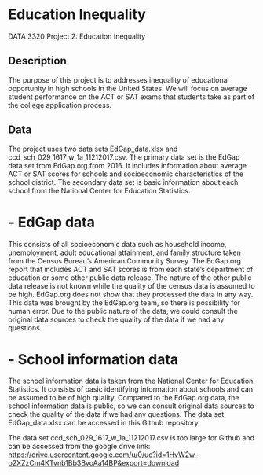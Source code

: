 # Education Inequality
DATA 3320 Project 2: Education Inequality

## Description
The purpose of this project is to addresses inequality of educational opportunity in high schools in the United States. We will focus on average student performance on the ACT or SAT exams that students take as part of the college application process.

## Data
The project uses two data sets EdGap_data.xlsx and ccd_sch_029_1617_w_1a_11212017.csv. The primary data set is the EdGap data set from EdGap.org from 2016. It includes information about average ACT or SAT scores for schools and socioeconomic characteristics of the school district. The secondary data set is basic information about each school from the National Center for Education Statistics.

# - EdGap data

This consists of all socioeconomic data such as household income, unemployment, adult educational attainment, and family structure taken from the Census Bureau’s American Community Survey. The EdGap.org report that includes ACT and SAT scores is from each state’s department of education or some other public data release. The nature of the other public data release is not known while the quality of the census data is assumed to be high. EdGap.org does not show that they processed the data in any way. This data was brought by the EdGap.org team, so there is possibility for human error. Due to the public nature of the data, we could consult the original data sources to check the quality of the data if we had any questions.

# - School information data

The school information data is taken from the National Center for Education Statistics. It consists of basic identifying information about schools and can be assumed to be of high quality. Compared to the EdGap.org data, the school information data is public, so we can consult original data sources to check the quality of the data if we had any questions. The data set EdGap_data.xlsx can be accessed in this Github repository

The data set ccd_sch_029_1617_w_1a_11212017.csv is too large for Github and can be accessed from the google drive link:
https://drive.usercontent.google.com/u/0/uc?id=1HvW2w-o2XZzCm4KTvnb1Bb3BvoAa14BP&export=download
